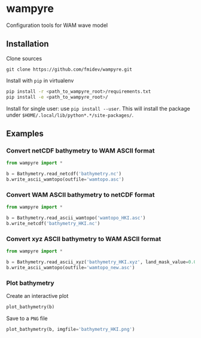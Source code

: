# wampyre

Configuration tools for WAM wave model

## Installation

Clone sources

```
git clone https://github.com/fmidev/wampyre.git
```

Install with `pip` in virtualenv

```bash
pip install -r <path_to_wampyre_root>/requirements.txt
pip install -e <path_to_wampyre_root>/
```

Install for single user: use `pip install --user`. This will install the
package under `$HOME/.local/lib/python*.*/site-packages/`.

## Examples

### Convert netCDF bathymetry to WAM ASCII format

```python
from wampyre import *

b = Bathymetry.read_netcdf('bathymetry.nc')
b.write_ascii_wamtopo(outfile='wamtopo.asc')
```

### Convert WAM ASCII bathymetry to netCDF format

```python
from wampyre import *

b = Bathymetry.read_ascii_wamtopo('wamtopo_HKI.asc')
b.write_netcdf('bathymetry_HKI.nc')
```

### Convert xyz ASCII bathymetry to WAM ASCII format

```python
from wampyre import *

b = Bathymetry.read_ascii_xyz('bathymetry_HKI.xyz', land_mask_value=0.0)
b.write_ascii_wamtopo(outfile='wamtopo_new.asc')
```

### Plot bathymetry

Create an interactive plot

```python
plot_bathymetry(b)
```

Save to a `PNG` file

```python
plot_bathymetry(b, imgfile='bathymetry_HKI.png')
```
